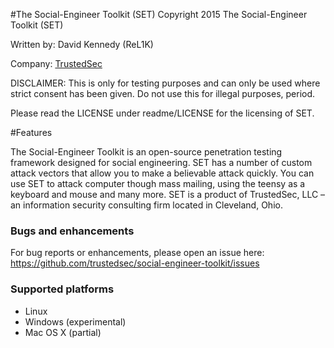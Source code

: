 #The Social-Engineer Toolkit (SET)
Copyright 2015 The Social-Engineer Toolkit (SET)

Written by: David Kennedy (ReL1K)

Company: [TrustedSec](https://www.trustedsec.com)

DISCLAIMER: This is only for testing purposes and can only be used where strict consent has been given. Do not use this for illegal purposes, period.

Please read the LICENSE under readme/LICENSE for the licensing of SET. 

#Features

The Social-Engineer Toolkit is an open-source penetration testing framework designed for social engineering. SET has a number of custom attack vectors that allow you to make a believable attack quickly. You can use SET to attack computer though mass mailing, using the teensy as a keyboard and mouse and many more. SET is a product of TrustedSec, LLC – an information security consulting firm located in Cleveland, Ohio.

### Bugs and enhancements

For bug reports or enhancements, please open an issue here: https://github.com/trustedsec/social-engineer-toolkit/issues

### Supported platforms

* Linux
* Windows (experimental)
* Mac OS X (partial)
